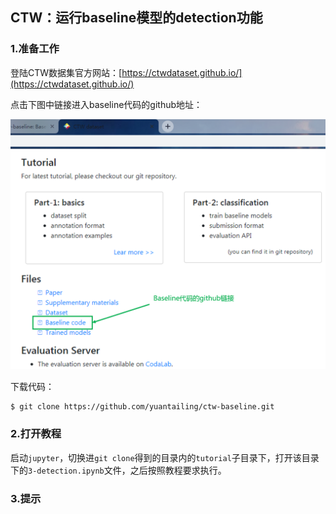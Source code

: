 ## CTW：运行baseline模型的detection功能


### 1.准备工作

登陆CTW数据集官方网站：[https://ctwdataset.github.io/](https://ctwdataset.github.io/)

点击下图中链接进入baseline代码的github地址：

![](/assets/ctw001.PNG)

下载代码：

```shell
$ git clone https://github.com/yuantailing/ctw-baseline.git
```

### 2.打开教程

启动`jupyter`，切换进`git clone`得到的目录内的`tutorial`子目录下，打开该目录下的`3-detection.ipynb`文件，之后按照教程要求执行。

### 3.提示